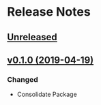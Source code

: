 # Release Notes

## [Unreleased](https://github.com/ixocreate/servicemanager/compare/0.1.0...develop)

## [v0.1.0 (2019-04-19)](https://github.com/ixocreate/servicemanager/compare/master...v0.1.0)

### Changed
- Consolidate Package
